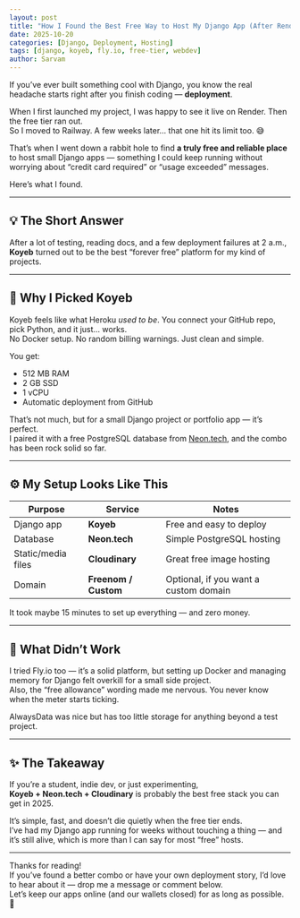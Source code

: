 ```yaml
---
layout: post
title: "How I Found the Best Free Way to Host My Django App (After Render & Railway)"
date: 2025-10-20
categories: [Django, Deployment, Hosting]
tags: [django, koyeb, fly.io, free-tier, webdev]
author: Sarvam
---
```


If you’ve ever built something cool with Django, you know the real headache starts right after you finish coding — **deployment**.  

When I first launched my project, I was happy to see it live on Render. Then the free tier ran out.  
So I moved to Railway. A few weeks later… that one hit its limit too. 😅  

That’s when I went down a rabbit hole to find **a truly free and reliable place** to host small Django apps — something I could keep running without worrying about “credit card required” or “usage exceeded” messages.

Here’s what I found.

---

## 💡 The Short Answer

After a lot of testing, reading docs, and a few deployment failures at 2 a.m.,  
**Koyeb** turned out to be the best “forever free” platform for my kind of projects.

---

## 🥇 Why I Picked Koyeb

Koyeb feels like what Heroku *used to be*. You connect your GitHub repo, pick Python, and it just… works.  
No Docker setup. No random billing warnings. Just clean and simple.

You get:
- 512 MB RAM  
- 2 GB SSD  
- 1 vCPU  
- Automatic deployment from GitHub  

That’s not much, but for a small Django project or portfolio app — it’s perfect.  
I paired it with a free PostgreSQL database from [Neon.tech](https://neon.tech), and the combo has been rock solid so far.

---

## ⚙️ My Setup Looks Like This

| Purpose | Service | Notes |
|----------|----------|-------|
| Django app | **Koyeb** | Free and easy to deploy |
| Database | **Neon.tech** | Simple PostgreSQL hosting |
| Static/media files | **Cloudinary** | Great free image hosting |
| Domain | **Freenom / Custom** | Optional, if you want a custom domain |

It took maybe 15 minutes to set up everything — and zero money.

---

## 🧠 What Didn’t Work

I tried Fly.io too — it’s a solid platform, but setting up Docker and managing memory for Django felt overkill for a small side project.  
Also, the “free allowance” wording made me nervous. You never know when the meter starts ticking.

AlwaysData was nice but has too little storage for anything beyond a test project.

---

## ✨ The Takeaway

If you’re a student, indie dev, or just experimenting,  
**Koyeb + Neon.tech + Cloudinary** is probably the best free stack you can get in 2025.

It’s simple, fast, and doesn’t die quietly when the free tier ends.  
I’ve had my Django app running for weeks without touching a thing — and it’s still alive, which is more than I can say for most “free” hosts.

---

Thanks for reading!  
If you’ve found a better combo or have your own deployment story, I’d love to hear about it — drop me a message or comment below.  
Let’s keep our apps online (and our wallets closed) for as long as possible. 💸
